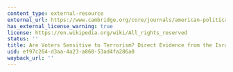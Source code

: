 ```yaml
---
content_type: external-resource
external_url: https://www.cambridge.org/core/journals/american-political-science-review/article/are-voters-sensitive-to-terrorism-direct-evidence-from-the-israeli-electorate/B1FE65A2EA22B126F63B48E25DBB09D2
has_external_license_warning: true
license: https://en.wikipedia.org/wiki/All_rights_reserved
status: ''
title: Are Voters Sensitive to Terrorism? Direct Evidence from the Israeli Electorate
uid: ef97c264-d3aa-4a23-a860-53ad4fa286a0
wayback_url: ''
---
```


